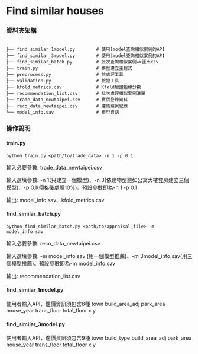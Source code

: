 Find similar houses
============================

### 資料夾架構
    .
    ├── find_similar_1model.py	      # 使用1model查詢相似案例的API
    ├── find_similar_3model.py        # 使用3model查詢相似案例的API
    ├── find_similar_batch.py         # 批次查詢相似案例=>匯出csv
    ├── train.py                      # 模型建立主程式
    ├── preprocess.py                 # 前處理工具
    ├── validation.py                 # 驗證工具
    ├── kfold_metrics.csv             # Kfold驗證指標分數
    ├── recommendation_list.csv       # 批次處理相似案例清單
    ├── trade_data_newtaipei.csv      # 實價登錄資料
    ├── reco_data_newtaipei.csv       # 建議案例紀錄
    └── model_info.sav                # 模型資訊

### 操作說明
#### train.py
```console
python train.py <path/to/trade_data> -n 1 -p 0.1
```

輸入必要參數: trade_data_newtaipei.csv

輸入選填參數: -n 1(只建立一個模型)、-n 3(依建物型態如公寓大樓套房建立三個模型)、-p 0.1(價格後處理10%)。預設參數即為-n 1 -p 0.1

輸出: model_info.sav、kfold_metrics.csv

#### find_similar_batch.py
```console
python find_similar_batch.py <path/to/appraisal_file> -m model_info.sav
```
輸入必要參數: reco_data_newtaipei.csv

輸入選填參數: -m model_info.sav (用一個模型推薦)、-m 3model_info.sav(用三個模型推薦)。預設參數即為-m model_info.sav

輸出: recommendation_list.csv

#### find_similar_1model.py
使用者輸入API，鑑價資訊須包含8種
town
build_area_adj
park_area
house_year
trans_floor
total_floor
x
y
#### find_similar_3model.py
使用者輸入API，鑑價資訊須包含9種
town
build_type
build_area_adj
park_area
house_year
trans_floor
total_floor
x
y
